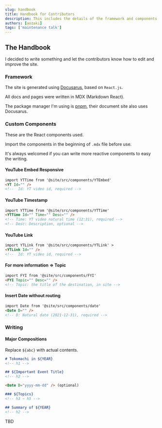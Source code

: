 ```yaml
---
slug: handbook
title: Handbook for Contributors
description: This includes the details of the framework and components used.
authors: [aozaki]
tags: ['maintenance talk']
---
```


## The Handbook

I decided to write something and let the contributors know how to edit and improve the site.

### Framework

The site is generated using [Docusarus](https://docusaurus.io/), based on `React.js`.

All docs and pages were written in MDX (Markdown React).

The package manager I'm using is [pnpm](https://pnpm.io/), their document site also uses Docusarus.

### Custom Components

These are the React components used.

Import the components in the beginning of `.mdx` file before use.

It's always welcomed if you can write more reactive components to easy the writing.

#### YouTube Embed Responsive

```html
import YTTime from '@site/src/components/YTEmbed'
<YT Id="" />
<!--  Id: YT video id, required -->
```

#### YouTube Timestamp

```html
import YTTime from '@site/src/components/YTTime'
<YTTime Id="" Time="" Desc="" />
<!-- Time: YT video natural time (12:31), required -->
<!-- Desc: Description, optional -->
```

#### YouTube Link

```html
import YTLink from '@site/src/components/YTLink' >
<YTLink Id="" />
<!--  Id: YT video id, required -->
```

#### For more information => Topic

```html
import FYI from '@site/src/components/FYI'
<FYI Topic="" Desc="" />
<!-- Topic: the title of the destination, in site -->
```

#### Insert Date without routing

```html
import Date from '@site/src/components/date'
<Date D="" />
<!-- D: Natural date (2021-12-31), required -->
```

### Writing

#### Major Compositions

Replace `${abc}` with actual contents.

```md
# Tokomachi in ${YEAR}
<!-- h1 -->

## ${Important Event Title}
<!-- h2 -->

<Date D="yyyy-mm-dd" /> (optional)

### ${Topics}
<!-- h3 ~ h5 -->

## Summary of ${YEAR}
<!-- h2 -->
```

TBD

